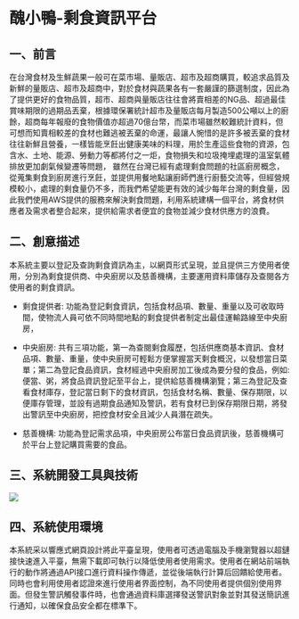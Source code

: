 # 醜小鴨-剩食資訊平台

## 一、前言
在台灣食材及生鮮蔬果一般可在菜市場、量販店、超市及超商購買，較追求品質及新鮮的量販店、超市及超商中，對於食材與蔬果各有一套嚴謹的篩選制度，因此為了提供更好的食物品質，超市、超商與量販店往往會將賣相差的NG品、超過最佳賞味期限的過期品丟棄，根據環保署統計超市及量販店每月製造500公噸以上的廚餘，超商每年報廢的食物價值亦超過70億台幣，而菜市場雖然較難統計資料，但可想而知賣相較差的食材也難逃被丟棄的命運，最讓人惋惜的是許多被丟棄的食材往往新鮮且營養，一樣皆能烹飪出健康美味的料理，用於生產這些食物的資源，包含水、土地、能源、勞動力等都將付之一炬，食物損失和垃圾掩埋處理的溫室氣體排放更加劇氣候變遷等問題，
    雖然在台灣已經有處理剩食問題的社區廚房概念，從蒐集剩食到廚房進行烹飪，並提供用餐地點讓廚師們進行廚藝交流等，但經營規模較小，處理的剩食量仍不多，而我們希望能更有效的減少每年台灣的剩食量，因此我們使用AWS提供的服務來解決剩食問題，利用系統建構一個平台，將食材供應者及需求者整合起來，提供給需求者便宜的食物並減少食材供應方的浪費。

## 二、創意描述
本系統主要以登記及查詢剩食資訊為主，以網頁形式呈現，並且提供三方使用者使用，分別為剩食提供商、中央廚房以及慈善機構，主要運用資料庫儲存及查閱各方使用者的剩食資訊。

* 剩食提供者: 功能為登記剩食資訊，包括食材品項、數量、重量以及可收取時間，使物流人員可依不同時間地點的剩食提供者制定出最佳運輸路線至中央廚房，

* 中央廚房:  共有三項功能，第一為查閱剩食履歷，包括供應商基本資訊、食材品項、數量、重量，使中央廚房可輕鬆方便掌握當天剩食概況，以發想當日菜單；第二為登記食品資訊，食材經過中央廚房加工後成為要分發的食品，例如:便當、粥，將食品資訊登記至平台上，提供給慈善機構瀏覽；第三為登記及查看食材庫存，登記當日剩下的食材資訊，包括食材名稱、數量、保存期限，以便庫存管理，並設有過期食品通知及警訊，若有食材已到保存期限日期，將發出警訊至中央廚房，把控食材安全且減少人員潛在疏失。

* 慈善機構: 功能為登記需求品項，中央廚房公布當日食品資訊後，慈善機構可於平台上登記購買需要的食品。

## 三、系統開發工具與技術
![](https://i.imgur.com/Sva4TBK.png)

## 四、系統使用環境

本系統采以響應式網頁設計將此平臺呈現，使用者可透過電腦及手機瀏覽器以超鏈接快速進入平臺，無需下載即可執行以降低使用者使用需求。使用者在網站前端執行的動作將通過API接口進行資料操作傳遞，並從後端執行計算后回饋給使用者。同時也會利用使用者認證來進行使用者界面控制，為不同使用者提供個別使用界面。但發生警訊觸發事件時，也會通過資料庫選擇發送警訊對象並對其發送簡訊進行通知，以確保食品安全都在標準下。
